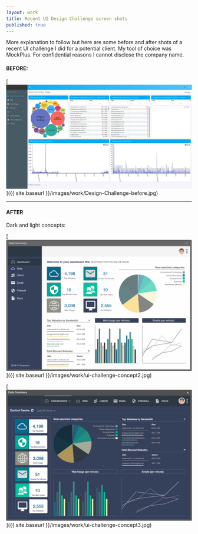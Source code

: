 ```yaml
---
layout: work
title: Recent UI Design Challenge screen shots
published: true
---
```


More explanation to follow but here are some before and after shots of a recent UI challenge I did for a potential client.  My tool of choice was MockPlus.  For confidential reasons I cannot disclose the company name.

#### BEFORE:
[![UI Design Challenge Before Shot](/images/work/Design-Challenge-before.jpg)]({{ site.baseurl }}/images/work/Design-Challenge-before.jpg)

---

#### AFTER
Dark and light concepts:

[![UI Design Challenge Concept 2](/images/work/ui-challenge-concept2.jpg)]({{ site.baseurl }}/images/work/ui-challenge-concept2.jpg)

[![UI Design Challenge Concept 2](/images/work/ui-challenge-concept3.jpg)]({{ site.baseurl }}/images/work/ui-challenge-concept3.jpg)

